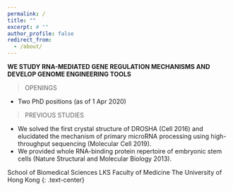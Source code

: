 ```yaml
---
permalink: /
title: ""
excerpt: # ""
author_profile: false
redirect_from: 
  - /about/  
---
```

**WE STUDY RNA-MEDIATED GENE REGULATION MECHANISMS AND DEVELOP GENOME ENGINEERING TOOLS**

> OPENINGS
* Two PhD positions (as of 1 Apr 2020)

> PREVIOUS STUDIES
* We solved the first crystal structure of DROSHA (Cell 2016) and elucidated the mechanism of primary microRNA processing using high-throughput sequencing (Molecular Cell 2019).
* We provided whole RNA-binding protein repertoire of embryonic stem cells (Nature Structural and Molecular Biology 2013).

School of Biomedical Sciences
LKS Faculty of Medicine
The University of Hong Kong
{: .text-center}
